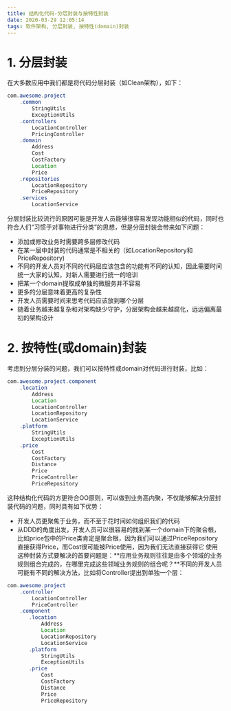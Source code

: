 ```yaml
---
title: 结构化代码-分层封装与按特性封装
date: 2020-03-29 12:05:14
tags: 软件架构, 分层封装, 按特性(domain)封装
---
```

# 1. 分层封装

在大多数应用中我们都是将代码分层封装（如Clean架构），如下：

```java
com.awesome.project
    .common
        StringUtils
        ExceptionUtils
    .controllers
        LocationController
        PricingController
    .domain
        Address
        Cost
        CostFactory
        Location
        Price
    .repositories
        LocationRepository
        PriceRepository
    .services
        LocationService
```

分层封装比较流行的原因可能是开发人员能够很容易发现功能相似的代码，同时也符合人们“习惯于对事物进行分类”的思想，但是分层封装会带来如下问题：
- 添加或修改业务时需要跨多层修改代码
- 在某一层中封装的代码通常是不相关的（如LocationRepository和PriceRepository)
- 不同的开发人员对不同的代码层应该包含的功能有不同的认知，因此需要时间统一大家的认知，对新人需要进行统一的培训
- 把某一个domain提取成单独的微服务并不容易
- 更多的分层意味着更高的复杂性
- 开发人员需要时间来思考代码应该放到哪个分层
- 随着业务越来越复杂和对架构缺少守护，分层架构会越来越腐化，远远偏离最初的架构设计
# 2. 按特性(或domain)封装

考虑到分层分装的问题，我们可以按特性或domain对代码进行封装，比如：
```java
com.awesome.project.component
    .location
        Address
        Location
        LocationController
        LocationRepository
        LocationService
    .platform
        StringUtils
        ExceptionUtils
    .price
        Cost
        CostFactory
        Distance
        Price
        PriceController
        PriceRepository
```

这种结构化代码的方更符合OO原则，可以做到业务高内聚，不仅能够解决分层封装代码的问题，同时具有如下优势：

- 开发人员更聚焦于业务，而不至于花时间如何组织我们的代码
- 从DDD的角度出发，开发人员可以很容易的找到某一个domain下的聚合根，比如price包中的Price类肯定是聚合根，因为我们可以通过PriceRepository直接获得Price，而Cost很可能被Price使用，因为我们无法直接获得它
使用这种封装方式要解决的首要问题是：**应用业务规则往往是由多个领域的业务规则组合完成的，在哪里完成这些领域业务规则的组合呢？**不同的开发人员可能有不同的解决方法，比如将Controller提出到单独一个层：
```java
com.awesome.project
    .controller
        LocationController
        PriceController
    .component
       .location
           Address
           Location
           LocationRepository
           LocationService
       .platform
           StringUtils
           ExceptionUtils
       .price
           Cost
           CostFactory
           Distance
           Price
           PriceRepository
```
